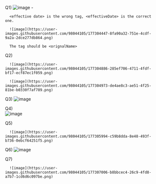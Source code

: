 
Q1)
      ![image](https://user-images.githubusercontent.com/98044105/177303361-a1b7275a-1237-4bc5-8d0e-4ba838ae75f9.png) - 
      
      <effective date> is the wrong tag, <effectiveDate> is the correct one.
  
      ![image](https://user-images.githubusercontent.com/98044105/177304447-8fa90a32-751e-4cdf-9a2a-2dce277db864.png)

      The tag should be <orignalName>
      
      
 Q2)
 
      ![image](https://user-images.githubusercontent.com/98044105/177304886-285ef706-4711-4fdf-bf17-ecf87ec1f059.png)

      ![image](https://user-images.githubusercontent.com/98044105/177304973-de4ae8c3-ae51-4f25-81be-b0330f7af789.png)
      

Q3)
      ![image](https://user-images.githubusercontent.com/98044105/177305172-c447b6e7-9f6a-40f0-8771-8ee9f87d9bbb.png)


Q4)   
      ![image](https://user-images.githubusercontent.com/98044105/177305804-151c8a9e-95ee-4e23-bd46-6d1d3f3b04d4.png)


Q5)

      ![image](https://user-images.githubusercontent.com/98044105/177305994-c59b8dda-8e48-493f-b736-0ebcf64251f5.png)


Q6) 
      ![image](https://user-images.githubusercontent.com/98044105/177306853-2cd6ae7a-ea64-4427-a0f8-41c96d320b49.png)


Q7)

      ![image](https://user-images.githubusercontent.com/98044105/177307006-b8bbcec4-26c9-4fd8-a7b7-1cd6d6c097be.png)

      
